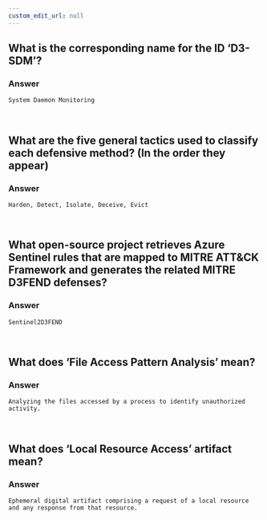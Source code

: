 ```yaml
---
custom_edit_url: null
---
```


## What is the corresponding name for the ID ‘D3-SDM’?
### Answer
```
System Daemon Monitoring
```

&nbsp;

## What are the five general tactics used to classify each defensive method? (In the order they appear)
### Answer
```
Harden, Detect, Isolate, Deceive, Evict
```

&nbsp;

## What open-source project retrieves Azure Sentinel rules that are mapped to MITRE ATT&CK Framework and generates the related MITRE D3FEND defenses?
### Answer
```
Sentinel2D3FEND
```

&nbsp;

## What does ‘File Access Pattern Analysis’ mean?
### Answer
```
Analyzing the files accessed by a process to identify unauthorized activity.
```

&nbsp;

## What does ‘Local Resource Access’ artifact mean?
### Answer
```
Ephemeral digital artifact comprising a request of a local resource and any response from that resource.
```

